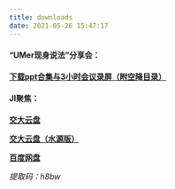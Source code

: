 ```yaml
---
title: downloads
date: 2021-05-26 15:47:17
---
```


#### **“UMer现身说法”分享会：**

**[下载ppt合集与3小时会议录屏（附空降目录）](https://jbox.sjtu.edu.cn/l/UFFRp6)**

#### **JI聚焦：**

**[交大云盘](https://jbox.sjtu.edu.cn/l/PFsph3)**

**[交大云盘（水源版）](https://jbox.sjtu.edu.cn/l/PFsph3 )**

**[百度网盘](https://pan.baidu.com/s/16dFIeKdZ57RdCQBxneYX6A)**

*提取码：h8bw*

